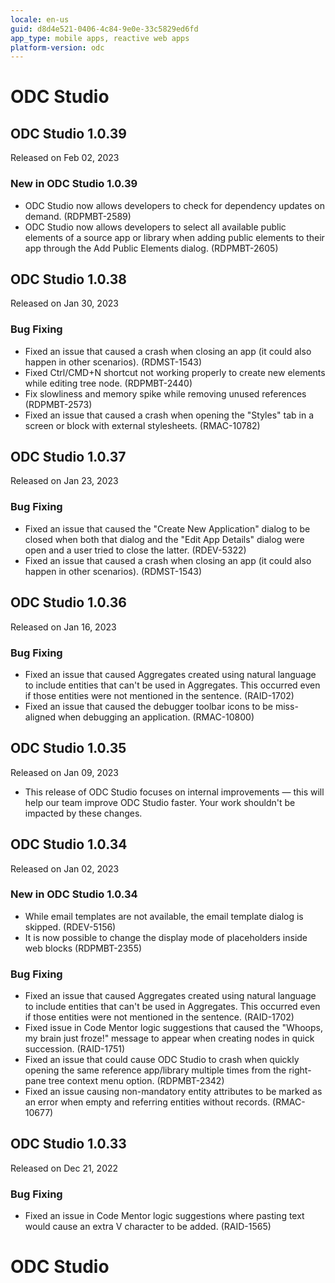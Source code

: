 ```yaml
---
locale: en-us
guid: d8d4e521-0406-4c84-9e0e-33c5829ed6fd
app_type: mobile apps, reactive web apps
platform-version: odc
---
```


<div class="hidden"><h1>ODC Studio</h1></div>

<div class="hidden" id="odc-studio-1.0.39_start"></div>

<h2 id="odc-studio_1.0.39" >ODC Studio 1.0.39</h2>
<div class="info"><p>Released on Feb 02, 2023</p></div>

<style>.cattag {background: #f4f2ff; color: #6a6581; padding: 4px 10px;}</style>
<h3 id="new_in_odc_studio_1.0.39" >New in ODC Studio 1.0.39</h3>
<ul>
<li>ODC Studio now allows developers to check for dependency updates on demand. (RDPMBT-2589)</li>
<li>ODC Studio now allows developers to select all available public elements of a source app or library when adding public elements to their app through the Add Public Elements dialog. (RDPMBT-2605)</li>
</ul>

<div class="hidden" id="odc-studio-1.0.39_end"></div><div class="hidden" id="odc-studio-1.0.38_start"></div>

<h2 id="odc-studio_1.0.38" >ODC Studio 1.0.38</h2>
<div class="info"><p>Released on Jan 30, 2023</p></div>

<style>.cattag {background: #f4f2ff; color: #6a6581; padding: 4px 10px;}</style>
<h3 id="bug_fixing_odc_studio_1.0.38" >Bug Fixing</h3>
<ul>
<li>Fixed an issue that caused a crash when closing an app (it could also happen in other scenarios). (RDMST-1543)</li>
<li>Fixed Ctrl/CMD+N shortcut not working properly to create new elements while editing tree node. (RDPMBT-2440)</li>
<li>Fix slowliness and memory spike while removing unused references (RDPMBT-2573)</li>
<li>Fixed an issue that caused a crash when opening the "Styles" tab in a screen or block with external stylesheets. (RMAC-10782)</li>
</ul>

<div class="hidden" id="odc-studio-1.0.38_end"></div><div class="hidden" id="odc-studio-1.0.37_start"></div>

<h2 id="odc-studio_1.0.37" >ODC Studio 1.0.37</h2>
<div class="info"><p>Released on Jan 23, 2023</p></div>

<style>.cattag {background: #f4f2ff; color: #6a6581; padding: 4px 10px;}</style>
<h3 id="bug_fixing_odc_studio_1.0.37" >Bug Fixing</h3>
<ul>
<li>Fixed an issue that caused the "Create New Application" dialog to be closed when both that dialog and the "Edit App Details" dialog were open and a user tried to close the latter.  (RDEV-5322)</li>
<li>Fixed an issue that caused a crash when closing an app (it could also happen in other scenarios). (RDMST-1543)</li>
</ul>

<div class="hidden" id="odc-studio-1.0.37_end"></div><div class="hidden" id="odc-studio-1.0.36_start"></div>

<h2 id="odc-studio_1.0.36" >ODC Studio 1.0.36</h2>
<div class="info"><p>Released on Jan 16, 2023</p></div>

<style>.cattag {background: #f4f2ff; color: #6a6581; padding: 4px 10px;}</style>
<h3 id="bug_fixing_odc_studio_1.0.36" >Bug Fixing</h3>
<ul>
<li>Fixed an issue that caused Aggregates created using natural language to include entities that can't be used in Aggregates. This occurred even if those entities were not mentioned in the sentence. (RAID-1702)</li>
<li>Fixed an issue that caused the debugger toolbar icons to be miss-aligned when debugging an application. (RMAC-10800)</li>
</ul>

<div class="hidden" id="odc-studio-1.0.36_end"></div><div class="hidden" id="odc-studio-1.0.35_start"></div>

<h2 id="odc-studio_1.0.35" >ODC Studio 1.0.35</h2>
<div class="info"><p>Released on Jan 09, 2023</p></div>

<ul><li>This release of ODC Studio focuses on internal improvements ― this will help our team improve ODC Studio faster. Your work shouldn't be impacted by these changes.</li></ul>
<div class="hidden" id="odc-studio-1.0.35_end"></div><div class="hidden" id="odc-studio-1.0.34_start"></div>

<h2 id="odc-studio_1.0.34" >ODC Studio 1.0.34</h2>
<div class="info"><p>Released on Jan 02, 2023</p></div>

<style>.cattag {background: #f4f2ff; color: #6a6581; padding: 4px 10px;}</style>
<h3 id="new_in_odc_studio_1.0.34" >New in ODC Studio 1.0.34</h3>
<ul>
<li>While email templates are not available, the email template dialog is skipped. (RDEV-5156)</li>
<li>It is now possible to change the display mode of placeholders inside web blocks (RDPMBT-2355)</li>
</ul>
<h3 id="bug_fixing_odc_studio_1.0.34" >Bug Fixing</h3>
<ul>
<li>Fixed an issue that caused Aggregates created using natural language to include entities that can't be used in Aggregates. This occurred even if those entities were not mentioned in the sentence. (RAID-1702)</li>
<li>Fixed issue in Code Mentor logic suggestions that caused the "Whoops, my brain just froze!" message to appear when creating nodes in quick succession. (RAID-1751)</li>
<li>Fixed an issue that could cause ODC Studio to crash when quickly opening the same reference app/library multiple times from the right-pane tree context menu option. (RDPMBT-2342)</li>
<li>Fixed an issue causing non-mandatory entity attributes to be marked as an error when empty and referring entities without records. (RMAC-10677)</li>
</ul>

<div class="hidden" id="odc-studio-1.0.34_end"></div><div class="hidden" id="odc-studio-1.0.33_start"></div>

<h2 id="odc-studio_1.0.33" >ODC Studio 1.0.33</h2>
<div class="info"><p>Released on Dec 21, 2022</p></div>

<style>.cattag {background: #f4f2ff; color: #6a6581; padding: 4px 10px;}</style>
<h3 id="bug_fixing_odc_studio_1.0.33" >Bug Fixing</h3>
<ul>
<li>Fixed an issue in Code Mentor logic suggestions where pasting text would cause an extra V character to be added. (RAID-1565)</li>
</ul>
<div class="hidden" id="odc-studio-1.0.33_end"></div><div class="hidden"><h1>ODC Studio</h1></div>

